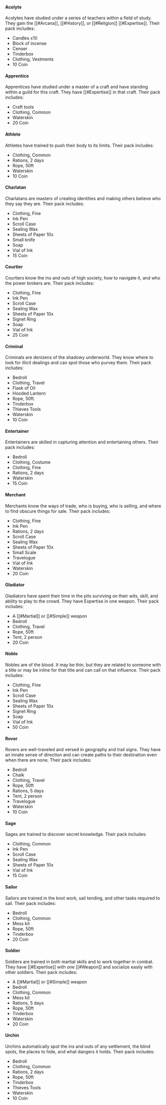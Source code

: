 #### Acolyte
Acolytes have studied under a series of teachers within a field of study. They gain the [[#Arcana]], [[#History]], or [[#Religion]] [[#Expertise]]. Their pack includes:

* Candles x10
* Block of incense
* Censer
* Tinderbox
* Clothing, Vestments
* 10 Coin

#### Apprentice
Apprentices have studied under a master of a craft and have standing within a guild for this craft. They have [[#Expertise]] in that craft. Their pack includes:

* Craft tools
* Clothing, Common 
* Waterskin
* 20 Coin

#### Athlete
Athletes have trained to push their body to its limits. Their pack includes:

* Clothing, Common
* Rations, 2 days
* Rope, 50ft
* Waterskin
* 10 Coin

#### Charlatan
Charlatans are masters of creating identities and making others believe who they say they are. Their pack includes:
* Clothing, Fine
* Ink Pen
* Scroll Case
* Sealing Wax
* Sheets of Paper 10x
* Small knife
* Soap
* Vial of Ink
* 15 Coin

#### Courtier
Courtiers know the ins and outs of high society, how to navigate it, and who the power brokers are. Their pack includes:
* Clothing, Fine
* Ink Pen
* Scroll Case
* Sealing Wax
* Sheets of Paper 10x
* Signet Ring
* Soap
* Vial of Ink
* 25 Coin

#### Criminal
Criminals are denizens of the shadowy underworld. They know where to look for illicit dealings and can spot those who purvey them. Their pack includes:
* Bedroll
* Clothing, Travel
* Flask of Oil
* Hooded Lantern
* Rope, 50ft.
* Tinderbox
* Thieves Tools
* Waterskin
* 10 Coin

#### Entertainer
Entertainers are skilled in capturing attention and entertaining others. Their pack includes:
* Bedroll
* Clothing, Costume
* Clothing, Fine
* Rations, 2 days
* Waterskin
* 15 Coin

#### Merchant
Merchants know the ways of trade, who is buying, who is selling, and where to find obscure things for sale. Their pack includes:
* Clothing, Fine
* Ink Pen
* Rations, 2 days
* Scroll Case
* Sealing Wax
* Sheets of Paper 10x
* Small Scale
* Travelogue
* Vial of Ink
* Waterskin
* 20 Coin

#### Gladiator
Gladiators have spent their time in the pits surviving on their wits, skill, and ability to play to the crowd. They have Expertise in one weapon. Their pack includes:
* A [[#Martial]] or [[#Simple]] weapon
* Bedroll
* Clothing, Travel
* Rope, 50ft
* Tent, 2 person
* 20 Coin

#### Noble
Nobles are of the blood. It may be thin, but they are related to someone with a title or may be inline for that title and can call on that influence.  Their pack includes:
* Clothing, Fine
* Ink Pen
* Scroll Case
* Sealing Wax
* Sheets of Paper 10x
* Signet Ring
* Soap
* Vial of Ink
* 50 Coin

#### Rover
Rovers are well-traveled and versed in geography and trail signs. They have an innate sense of direction and can create paths to their destination even when there are none. Their pack includes:
* Bedroll
* Chalk
* Clothing, Travel
* Rope, 50ft
* Rations, 5 days
* Tent, 2 person 
* Travelogue
* Waterskin
* 10 Coin

#### Sage
Sages are trained to discover secret knowledge. Their pack includes:
* Clothing, Common
* Ink Pen
* Scroll Case
* Sealing Wax
* Sheets of Paper 10x
* Vial of Ink
* 15 Coin

#### Sailor
Sailors are trained in the knot work, sail tending, and other tasks required to sail. Their pack includes:
* Bedroll
* Clothing, Common
* Mess kit
* Rope, 50ft
* Tinderbox
* 20 Coin

#### Soldier
Soldiers are trained in both martial skills and to work together in combat. They have [[#Expertise]] with one [[#Weapon]] and socialize easily with other soldiers. Their pack includes:
* A [[#Martial]] or [[#Simple]] weapon
* Bedroll
* Clothing, Common
* Mess kit
* Rations, 5 days
* Rope, 50ft
* Tinderbox
* Waterskin
* 20 Coin

#### Urchin
Urchins automatically spot the ins and outs of any settlement, the blind spots, the places to hide, and what dangers it holds. Their pack includes:
* Bedroll
* Clothing, Common
* Rations, 2 days
* Rope, 50ft
* Tinderbox
* Thieves Tools
* Waterskin
* 10 Coin